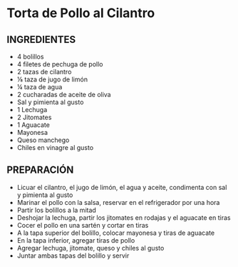 # Torta de Pollo al Cilantro

## INGREDIENTES

- 4 bolillos
- 4 filetes de pechuga de pollo
- 2 tazas de cilantro
- ⅛ taza de jugo de limón
- ¼ taza de agua
- 2 cucharadas de aceite de oliva
- Sal y pimienta al gusto
- 1 Lechuga
- 2 Jitomates
- 1 Aguacate
- Mayonesa
- Queso manchego 
- Chiles en vinagre al gusto

## PREPARACIÓN

- Licuar el cilantro, el jugo de limón, el agua y aceite, condimenta con sal y pimienta al gusto
- Marinar el pollo con la salsa, reservar en el refrigerador por una hora
- Partir los bolillos a la mitad
- Deshojar la lechuga, partir los jitomates en rodajas y el aguacate en tiras
- Cocer el pollo en una sartén y cortar en tiras
- A la tapa superior del bolillo, colocar mayonesa y tiras de aguacate
- En la tapa inferior, agregar tiras de pollo
- Agregar lechuga, jitomate, queso y chiles al gusto
- Juntar ambas tapas del bolillo y servir

<!-- ![Torta_de_pollo](../imagenes/tortapollocilantro.jpeg) -->